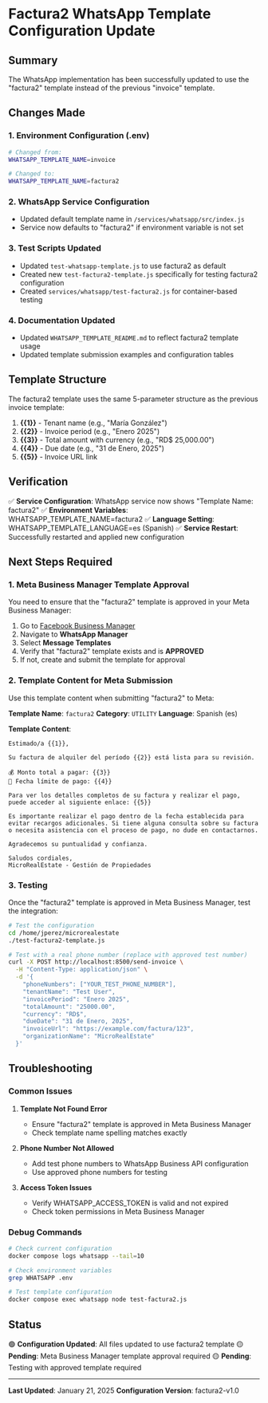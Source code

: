 # Factura2 WhatsApp Template Configuration Update

## Summary

The WhatsApp implementation has been successfully updated to use the "factura2" template instead of the previous "invoice" template.

## Changes Made

### 1. Environment Configuration (.env)
```bash
# Changed from:
WHATSAPP_TEMPLATE_NAME=invoice

# Changed to:
WHATSAPP_TEMPLATE_NAME=factura2
```

### 2. WhatsApp Service Configuration
- Updated default template name in `/services/whatsapp/src/index.js`
- Service now defaults to "factura2" if environment variable is not set

### 3. Test Scripts Updated
- Updated `test-whatsapp-template.js` to use factura2 as default
- Created new `test-factura2-template.js` specifically for testing factura2 configuration
- Created `services/whatsapp/test-factura2.js` for container-based testing

### 4. Documentation Updated
- Updated `WHATSAPP_TEMPLATE_README.md` to reflect factura2 template usage
- Updated template submission examples and configuration tables

## Template Structure

The factura2 template uses the same 5-parameter structure as the previous invoice template:

1. **{{1}}** - Tenant name (e.g., "María González")
2. **{{2}}** - Invoice period (e.g., "Enero 2025")
3. **{{3}}** - Total amount with currency (e.g., "RD$ 25,000.00")
4. **{{4}}** - Due date (e.g., "31 de Enero, 2025")
5. **{{5}}** - Invoice URL link

## Verification

✅ **Service Configuration**: WhatsApp service now shows "Template Name: factura2"
✅ **Environment Variables**: WHATSAPP_TEMPLATE_NAME=factura2
✅ **Language Setting**: WHATSAPP_TEMPLATE_LANGUAGE=es (Spanish)
✅ **Service Restart**: Successfully restarted and applied new configuration

## Next Steps Required

### 1. Meta Business Manager Template Approval

You need to ensure that the "factura2" template is approved in your Meta Business Manager:

1. Go to [Facebook Business Manager](https://business.facebook.com)
2. Navigate to **WhatsApp Manager**
3. Select **Message Templates**
4. Verify that "factura2" template exists and is **APPROVED**
5. If not, create and submit the template for approval

### 2. Template Content for Meta Submission

Use this template content when submitting "factura2" to Meta:

**Template Name**: `factura2`
**Category**: `UTILITY`
**Language**: Spanish (es)

**Template Content**:
```
Estimado/a {{1}},

Su factura de alquiler del período {{2}} está lista para su revisión.

💰 Monto total a pagar: {{3}}
📅 Fecha límite de pago: {{4}}

Para ver los detalles completos de su factura y realizar el pago, puede acceder al siguiente enlace: {{5}}

Es importante realizar el pago dentro de la fecha establecida para evitar recargos adicionales. Si tiene alguna consulta sobre su factura o necesita asistencia con el proceso de pago, no dude en contactarnos.

Agradecemos su puntualidad y confianza.

Saludos cordiales,
MicroRealEstate - Gestión de Propiedades
```

### 3. Testing

Once the "factura2" template is approved in Meta Business Manager, test the integration:

```bash
# Test the configuration
cd /home/jperez/microrealestate
./test-factura2-template.js

# Test with a real phone number (replace with approved test number)
curl -X POST http://localhost:8500/send-invoice \
  -H "Content-Type: application/json" \
  -d '{
    "phoneNumbers": ["YOUR_TEST_PHONE_NUMBER"],
    "tenantName": "Test User",
    "invoicePeriod": "Enero 2025",
    "totalAmount": "25000.00",
    "currency": "RD$",
    "dueDate": "31 de Enero, 2025",
    "invoiceUrl": "https://example.com/factura/123",
    "organizationName": "MicroRealEstate"
  }'
```

## Troubleshooting

### Common Issues

1. **Template Not Found Error**
   - Ensure "factura2" template is approved in Meta Business Manager
   - Check template name spelling matches exactly

2. **Phone Number Not Allowed**
   - Add test phone numbers to WhatsApp Business API configuration
   - Use approved phone numbers for testing

3. **Access Token Issues**
   - Verify WHATSAPP_ACCESS_TOKEN is valid and not expired
   - Check token permissions in Meta Business Manager

### Debug Commands

```bash
# Check current configuration
docker compose logs whatsapp --tail=10

# Check environment variables
grep WHATSAPP .env

# Test template configuration
docker compose exec whatsapp node test-factura2.js
```

## Status

🟢 **Configuration Updated**: All files updated to use factura2 template
🟡 **Pending**: Meta Business Manager template approval required
🟡 **Pending**: Testing with approved template required

---

**Last Updated**: January 21, 2025
**Configuration Version**: factura2-v1.0
